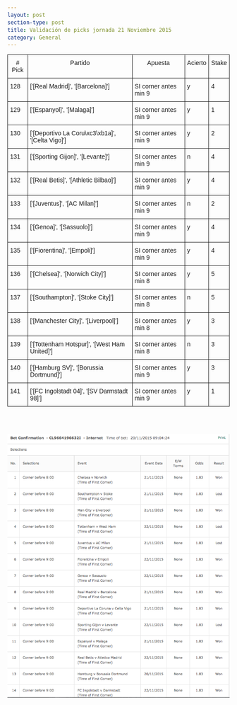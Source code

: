 ```yaml
---
layout: post
section-type: post
title: Validación de picks jornada 21 Noviembre 2015
category: General
---
```

<style type="text/css">
.tg  {border-collapse:collapse;border-spacing:0;}
.tg td{font-family:Arial, sans-serif;font-size:14px;padding:10px 5px;border-style:solid;border-width:1px;overflow:hidden;word-break:normal;}
.tg th{font-family:Arial, sans-serif;font-size:14px;font-weight:normal;padding:10px 5px;border-style:solid;border-width:1px;overflow:hidden;word-break:normal;}
.tg .tg-yw4l{vertical-align:top}
</style>
<table class="tg">
  <tr>
    <th class="tg-yw4l"># Pick</th>
    <th class="tg-yw4l">Partido</th>
    <th class="tg-yw4l">Apuesta</th>
    <th class="tg-yw4l">Acierto</th>
    <th class="tg-yw4l">Stake</th>
  </tr>
  <tr>
    <td class="tg-yw4l">128</td>
    <td class="tg-yw4l">['[Real Madrid]', '[Barcelona]']</td>
    <td class="tg-yw4l">SI corner antes min 9</td>
    <td class="tg-yw4l">y</td>
    <td class="tg-yw4l">4</td>
  </tr>
  <tr>
    <td class="tg-yw4l">129</td>
    <td class="tg-yw4l">['[Espanyol]', '[Malaga]']</td>
    <td class="tg-yw4l">SI corner antes min 9</td>
    <td class="tg-yw4l">y</td>
    <td class="tg-yw4l">1</td>
  </tr>
  <tr>
    <td class="tg-yw4l">130</td>
    <td class="tg-yw4l">['[Deportivo La Coru\xc3\xb1a]', '[Celta Vigo]']</td>
    <td class="tg-yw4l">SI corner antes min 9</td>
    <td class="tg-yw4l">y</td>
    <td class="tg-yw4l">2</td>
  </tr>
  <tr>
    <td class="tg-yw4l">131</td>
    <td class="tg-yw4l">['[Sporting Gijon]', '[Levante]']</td>
    <td class="tg-yw4l">SI corner antes min 9</td>
    <td class="tg-yw4l">n</td>
    <td class="tg-yw4l">4</td>
  </tr>
  <tr>
    <td class="tg-yw4l">132</td>
    <td class="tg-yw4l">['[Real Betis]', '[Athletic Bilbao]']</td>
    <td class="tg-yw4l">SI corner antes min 9</td>
    <td class="tg-yw4l">y</td>
    <td class="tg-yw4l">4</td>
  </tr>
  <tr>
    <td class="tg-yw4l">133</td>
    <td class="tg-yw4l">['[Juventus]', '[AC Milan]']</td>
    <td class="tg-yw4l">SI corner antes min 9</td>
    <td class="tg-yw4l">n</td>
    <td class="tg-yw4l">2</td>
  </tr>
  <tr>
    <td class="tg-yw4l">134</td>
    <td class="tg-yw4l">['[Genoa]', '[Sassuolo]']</td>
    <td class="tg-yw4l">SI corner antes min 9</td>
    <td class="tg-yw4l">y</td>
    <td class="tg-yw4l">4</td>
  </tr>
  <tr>
    <td class="tg-yw4l">135</td>
    <td class="tg-yw4l">['[Fiorentina]', '[Empoli]']</td>
    <td class="tg-yw4l">SI corner antes min 9</td>
    <td class="tg-yw4l">y</td>
    <td class="tg-yw4l">4</td>
  </tr>
  <tr>
    <td class="tg-yw4l">136</td>
    <td class="tg-yw4l">['[Chelsea]', '[Norwich City]']</td>
    <td class="tg-yw4l">SI corner antes min 8</td>
    <td class="tg-yw4l">y</td>
    <td class="tg-yw4l">5</td>
  </tr>
  <tr>
    <td class="tg-yw4l">137</td>
    <td class="tg-yw4l">['[Southampton]', '[Stoke City]']</td>
    <td class="tg-yw4l">SI corner antes min 8</td>
    <td class="tg-yw4l">n</td>
    <td class="tg-yw4l">5</td>
  </tr>
  <tr>
    <td class="tg-yw4l">138</td>
    <td class="tg-yw4l">['[Manchester City]', '[Liverpool]']</td>
    <td class="tg-yw4l">SI corner antes min 8</td>
    <td class="tg-yw4l">y</td>
    <td class="tg-yw4l">3</td>
  </tr>
  <tr>
    <td class="tg-yw4l">139</td>
    <td class="tg-yw4l">['[Tottenham Hotspur]', '[West Ham United]']</td>
    <td class="tg-yw4l">SI corner antes min 8</td>
    <td class="tg-yw4l">n</td>
    <td class="tg-yw4l">3</td>
  </tr>
  <tr>
    <td class="tg-yw4l">140</td>
    <td class="tg-yw4l">['[Hamburg SV]', '[Borussia Dortmund]']</td>
    <td class="tg-yw4l">SI corner antes min 9</td>
    <td class="tg-yw4l">y</td>
    <td class="tg-yw4l">3</td>
  </tr>
  <tr>
    <td class="tg-yw4l">141</td>
    <td class="tg-yw4l">['[FC Ingolstadt 04]', '[SV Darmstadt 98]']</td>
    <td class="tg-yw4l">SI corner antes min 9</td>
    <td class="tg-yw4l">y</td>
    <td class="tg-yw4l">1</td>
  </tr>
</table>

<br><br>

![Stats](/img/img_21nov.png)
